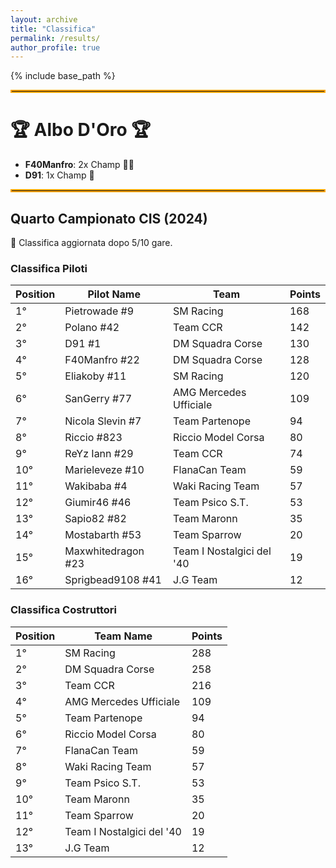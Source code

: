 ```yaml
---
layout: archive
title: "Classifica"
permalink: /results/
author_profile: true
---
```


{% include base_path %}

<hr style="border: 2px solid orange;" />

# 🏆 Albo D'Oro 🏆
- **F40Manfro**: 2x Champ 🥇🥇
- **D91**: 1x Champ 🥇

<hr style="border: 2px solid orange;" />

## Quarto Campionato CIS (2024)

🏁 Classifica aggiornata dopo 5/10 gare.

### Classifica Piloti

| **Position** | **Pilot Name**      | **Team**        | **Points**  |
|--------------|---------------------|-----------------|-------------|
| 1°  | Pietrowade #9       | SM Racing                 | 168 |
| 2°  | Polano #42          | Team CCR                  | 142 |
| 3°  | D91 #1              | DM Squadra Corse          | 130 |
| 4°  | F40Manfro #22       | DM Squadra Corse          | 128 |
| 5°  | Eliakoby #11        | SM Racing                 | 120 |
| 6°  | SanGerry #77        | AMG Mercedes Ufficiale    | 109 |
| 7°  | Nicola Slevin #7    | Team Partenope            | 94 |
| 8°  | Riccio #823         | Riccio Model Corsa        | 80 |
| 9°  | ReYz Iann #29       | Team CCR                  | 74 |
| 10° | Marieleveze #10     | FlanaCan Team             | 59 |
| 11° | Wakibaba #4         | Waki Racing Team          | 57 |
| 12° | Giumir46 #46        | Team Psico S.T.           | 53 |
| 13° | Sapio82 #82         | Team Maronn               | 35 |
| 14° | Mostabarth #53      | Team Sparrow              | 20 |
| 15° | Maxwhitedragon #23  | Team I Nostalgici del '40 | 19 |
| 16° | Sprigbead9108 #41   | J.G Team                  | 12 |



### Classifica Costruttori

| **Position** | **Team Name**            | **Points** |
|--------------|--------------------------|------------|
| 1°  | SM Racing                 | 288 |
| 2°  | DM Squadra Corse          | 258 |
| 3°  | Team CCR                  | 216 |
| 4°  | AMG Mercedes Ufficiale    | 109 |
| 5°  | Team Partenope            | 94 |
| 6°  | Riccio Model Corsa        | 80 |
| 7°  | FlanaCan Team             | 59 |
| 8°  | Waki Racing Team          | 57 |
| 9°  | Team Psico S.T.           | 53 |
| 10° | Team Maronn               | 35 |
| 11° | Team Sparrow              | 20 |
| 12° | Team I Nostalgici del '40 | 19 |
| 13° | J.G Team                  | 12 |